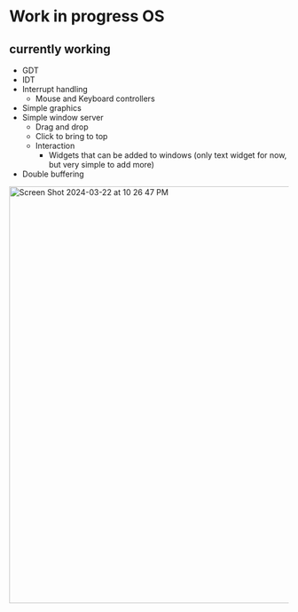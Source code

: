 # Work in progress OS
## currently working
* GDT
* IDT
* Interrupt handling
  * Mouse and Keyboard controllers
* Simple graphics
* Simple window server
  * Drag and drop
  * Click to bring to top
  * Interaction
      * Widgets that can be added to windows (only text widget for now, but very simple to add more)
* Double buffering

<img width="752" alt="Screen Shot 2024-03-22 at 10 26 47 PM" src="https://github.com/FISHARMNIC/ostest/assets/73864341/a891528f-6a03-4a7c-b812-f1e364f4f63b">
